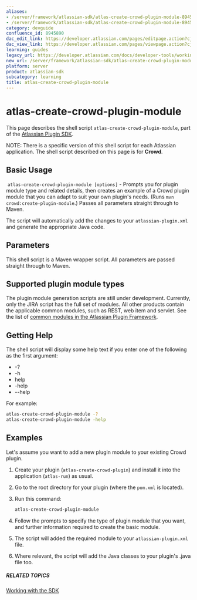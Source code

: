 ```yaml
---
aliases:
- /server/framework/atlassian-sdk/atlas-create-crowd-plugin-module-8945890.html
- /server/framework/atlassian-sdk/atlas-create-crowd-plugin-module-8945890.md
category: devguide
confluence_id: 8945890
dac_edit_link: https://developer.atlassian.com/pages/editpage.action?cjm=wozere&pageId=8945890
dac_view_link: https://developer.atlassian.com/pages/viewpage.action?cjm=wozere&pageId=8945890
learning: guides
legacy_url: https://developer.atlassian.com/docs/developer-tools/working-with-the-sdk/command-reference/atlas-create-crowd-plugin-module
new_url: /server/framework/atlassian-sdk/atlas-create-crowd-plugin-module
platform: server
product: atlassian-sdk
subcategory: learning
title: atlas-create-crowd-plugin-module
---
```

# atlas-create-crowd-plugin-module

This page describes the shell script `atlas-create-crowd-plugin-module`, part of the [Atlassian Plugin SDK](/server/framework/atlassian-sdk/working-with-the-sdk).

NOTE: There is a specific version of this shell script for each Atlassian application. The shell script described on this page is for **Crowd**.

## Basic Usage

 `atlas-create-crowd-plugin-module [options]` - Prompts you for plugin module type and related details, then creates an example of a Crowd plugin module that you can adapt to suit your own plugin's needs. (Runs `mvn crowd:create-plugin-module`.) Passes all parameters straight through to Maven. 

The script will automatically add the changes to your `atlassian-plugin.xml` and generate the appropriate Java code.

## Parameters

This shell script is a Maven wrapper script. All parameters are passed straight through to Maven.

## Supported plugin module types

The plugin module generation scripts are still under development. Currently, only the JIRA script has the full set of modules. All other products contain the applicable common modules, such as REST, web item and servlet. See the list of [common modules in the Atlassian Plugin Framework](/server/framework/atlassian-sdk/plugin-modules).

## Getting Help

The shell script will display some help text if you enter one of the following as the first argument:

-   -?
-   -h
-   help
-   -help
-   --help

For example:

``` bash
atlas-create-crowd-plugin-module -?
atlas-create-crowd-plugin-module -help
```

## Examples

Let's assume you want to add a new plugin module to your existing Crowd plugin.

1.  Create your plugin (`atlas-create-crowd-plugin`) and install it into the application (`atlas-run`) as usual.
2.  Go to the root directory for your plugin (where the `pom.xml` is located).
3.  Run this command:

    ``` bash
    atlas-create-crowd-plugin-module
    ```

4.  Follow the prompts to specify the type of plugin module that you want, and further information required to create the basic module.
5.  The script will added the required module to your `atlassian-plugin.xml` file.
6.  Where relevant, the script will add the Java classes to your plugin's .java file too.

##### RELATED TOPICS

[Working with the SDK](/server/framework/atlassian-sdk/working-with-the-sdk)












































































































































































